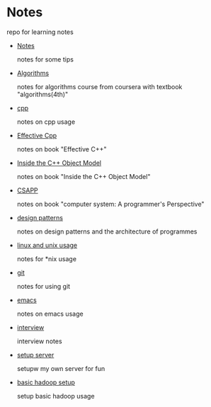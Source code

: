 # Notes

repo for learning notes

- [Notes](./notes.md)
  
    notes for some tips
  
- [Algorithms](./algorithms.md)
  
    notes for algorithms course from coursera with textbook "algorithms(4th)"
  
- [cpp](./cpp.md)

    notes on cpp usage
    
- [Effective Cpp](./effectivecpp.md)

    notes on book "Effective C++"
    
- [Inside the C++ Object Model](./insideTheC++ObjectModel.md)
    
    notes on book "Inside the C++ Object Model"    
        
- [CSAPP](./csapp.md)

    notes on book "computer system: A programmer's Perspective"    
    
- [design patterns](./designPattern.md)

    notes on design patterns and the architecture of programmes
          
- [linux and unix usage](./linux_unix.md)
  
    notes for *nix usage
  
- [git](./git.md)
  
    notes for using git

- [emacs](./emacs.md)

    notes on emacs usage
    
- [interview](./interview.md)

    interview notes
            
- [setup server](./setupServer.md)
    
    setupw my own server for fun

- [basic hadoop setup](./playWithHadoop.md)
        
    setup basic hadoop usage
